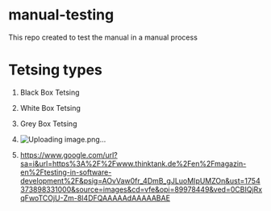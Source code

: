 # manual-testing
This repo created to test the manual in a manual process 

Tetsing types
==============

1. Black Box Tetsing
2. White Box Tetsing
3. Grey Box Tetsing

4. ![Uploading image.png…]()

5. https://www.google.com/url?sa=i&url=https%3A%2F%2Fwww.thinktank.de%2Fen%2Fmagazin-en%2Ftesting-in-software-development%2F&psig=AOvVaw0fr_4DmB_gJLuoMIpUMZOn&ust=1754373898331000&source=images&cd=vfe&opi=89978449&ved=0CBIQjRxqFwoTCOjU-Zm-8I4DFQAAAAAdAAAAABAE

